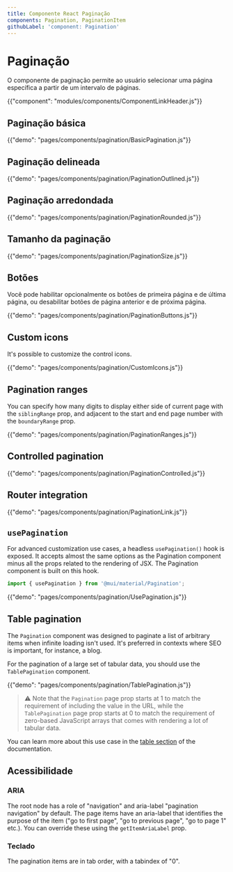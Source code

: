 ```yaml
---
title: Componente React Paginação
components: Pagination, PaginationItem
githubLabel: 'component: Pagination'
---
```


# Paginação

<p class="description">O componente de paginação permite ao usuário selecionar uma página específica a partir de um intervalo de páginas.</p>

{{"component": "modules/components/ComponentLinkHeader.js"}}

## Paginação básica

{{"demo": "pages/components/pagination/BasicPagination.js"}}

## Paginação delineada

{{"demo": "pages/components/pagination/PaginationOutlined.js"}}

## Paginação arredondada

{{"demo": "pages/components/pagination/PaginationRounded.js"}}

## Tamanho da paginação

{{"demo": "pages/components/pagination/PaginationSize.js"}}

## Botões

Você pode habilitar opcionalmente  os botões de primeira página e de última página, ou desabilitar botões de página anterior e de próxima página.

{{"demo": "pages/components/pagination/PaginationButtons.js"}}

## Custom icons

It's possible to customize the control icons.

{{"demo": "pages/components/pagination/CustomIcons.js"}}

## Pagination ranges

You can specify how many digits to display either side of current page with the `siblingRange` prop, and adjacent to the start and end page number with the `boundaryRange` prop.

{{"demo": "pages/components/pagination/PaginationRanges.js"}}

## Controlled pagination

{{"demo": "pages/components/pagination/PaginationControlled.js"}}

## Router integration

{{"demo": "pages/components/pagination/PaginationLink.js"}}

## `usePagination`

For advanced customization use cases, a headless `usePagination()` hook is exposed. It accepts almost the same options as the Pagination component minus all the props related to the rendering of JSX. The Pagination component is built on this hook.

```jsx
import { usePagination } from '@mui/material/Pagination';
```

{{"demo": "pages/components/pagination/UsePagination.js"}}

## Table pagination

The `Pagination` component was designed to paginate a list of arbitrary items when infinite loading isn't used. It's preferred in contexts where SEO is important, for instance, a blog.

For the pagination of a large set of tabular data, you should use the `TablePagination` component.

{{"demo": "pages/components/pagination/TablePagination.js"}}

> ⚠️ Note that the `Pagination` page prop starts at 1 to match the requirement of including the value in the URL, while the `TablePagination` page prop starts at 0 to match the requirement of zero-based JavaScript arrays that comes with rendering a lot of tabular data.

You can learn more about this use case in the [table section](/components/tables/#custom-pagination-options) of the documentation.

## Acessibilidade

### ARIA

The root node has a role of "navigation" and aria-label "pagination navigation" by default. The page items have an aria-label that identifies the purpose of the item ("go to first page", "go to previous page", "go to page 1" etc.). You can override these using the `getItemAriaLabel` prop.

### Teclado

The pagination items are in tab order, with a tabindex of "0".
